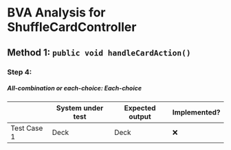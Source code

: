# BVA Analysis for ShuffleCardController

## Method 1: ```public void handleCardAction()```
### Step 4:
##### All-combination or each-choice: Each-choice

|             | System under test | Expected output | Implemented?       |
|-------------|-------------------|-----------------|--------------------|
| Test Case 1 | Deck              | Deck            | :x:                |


